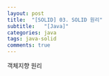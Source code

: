 ```yaml
---
layout: post
title:  "[SOLID] 03. SOLID 원리"
subtitle:   "[Java]"
categories: java
tags: java-solid
comments: true
---
```


객체지향 원리